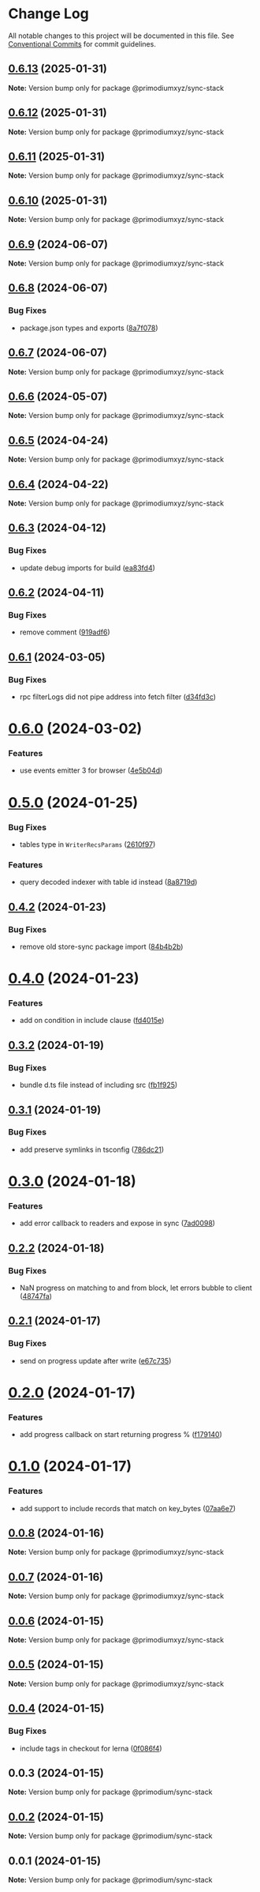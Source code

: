 # Change Log

All notable changes to this project will be documented in this file.
See [Conventional Commits](https://conventionalcommits.org) for commit guidelines.

## [0.6.13](https://github.com/primodiumxyz/mud-state-tools/compare/v0.6.12...v0.6.13) (2025-01-31)

**Note:** Version bump only for package @primodiumxyz/sync-stack





## [0.6.12](https://github.com/primodiumxyz/mud-state-tools/compare/v0.6.11...v0.6.12) (2025-01-31)

**Note:** Version bump only for package @primodiumxyz/sync-stack





## [0.6.11](https://github.com/primodiumxyz/mud-state-tools/compare/v0.6.10...v0.6.11) (2025-01-31)

**Note:** Version bump only for package @primodiumxyz/sync-stack





## [0.6.10](https://github.com/primodiumxyz/mud-state-tools/compare/v0.6.9...v0.6.10) (2025-01-31)

**Note:** Version bump only for package @primodiumxyz/sync-stack





## [0.6.9](https://github.com/primodiumxyz/mud-state-tools/compare/v0.6.8...v0.6.9) (2024-06-07)

**Note:** Version bump only for package @primodiumxyz/sync-stack





## [0.6.8](https://github.com/primodiumxyz/mud-state-tools/compare/v0.6.7...v0.6.8) (2024-06-07)


### Bug Fixes

* package.json types and exports ([8a7f078](https://github.com/primodiumxyz/mud-state-tools/commit/8a7f0781fc5a8314c27ed1b02e7e5637bc19f7e5))





## [0.6.7](https://github.com/primodiumxyz/mud-state-tools/compare/v0.6.6...v0.6.7) (2024-06-07)

**Note:** Version bump only for package @primodiumxyz/sync-stack





## [0.6.6](https://github.com/primodiumxyz/mud-state-tools/compare/v0.6.5...v0.6.6) (2024-05-07)

**Note:** Version bump only for package @primodiumxyz/sync-stack





## [0.6.5](https://github.com/primodiumxyz/mud-state-tools/compare/v0.6.4...v0.6.5) (2024-04-24)

**Note:** Version bump only for package @primodiumxyz/sync-stack





## [0.6.4](https://github.com/primodiumxyz/mud-state-tools/compare/v0.6.3...v0.6.4) (2024-04-22)

**Note:** Version bump only for package @primodiumxyz/sync-stack





## [0.6.3](https://github.com/primodiumxyz/mud-state-tools/compare/v0.6.2...v0.6.3) (2024-04-12)


### Bug Fixes

* update debug imports for build ([ea83fd4](https://github.com/primodiumxyz/mud-state-tools/commit/ea83fd40ca09d6b519722928b3589e76d08bbd81))





## [0.6.2](https://github.com/primodiumxyz/mud-state-tools/compare/v0.6.1...v0.6.2) (2024-04-11)


### Bug Fixes

* remove comment ([919adf6](https://github.com/primodiumxyz/mud-state-tools/commit/919adf6312746ae594720c8d66e123e3f8f5e0f5))





## [0.6.1](https://github.com/primodiumxyz/mud-state-tools/compare/v0.6.0...v0.6.1) (2024-03-05)


### Bug Fixes

* rpc filterLogs did not pipe address into fetch filter ([d34fd3c](https://github.com/primodiumxyz/mud-state-tools/commit/d34fd3c0db18879f1d397b02deb9ddfcffd2d809))





# [0.6.0](https://github.com/primodiumxyz/mud-state-tools/compare/v0.5.1...v0.6.0) (2024-03-02)


### Features

* use events emitter 3 for browser ([4e5b04d](https://github.com/primodiumxyz/mud-state-tools/commit/4e5b04d0b74ef7eac82ca3b20f0196ef8dd2a733))





# [0.5.0](https://github.com/primodiumxyz/mud-state-tools/compare/v0.4.3...v0.5.0) (2024-01-25)


### Bug Fixes

* tables type in `WriterRecsParams` ([2610f97](https://github.com/primodiumxyz/mud-state-tools/commit/2610f97032a5fa3745c86a5f28996aca7c5912f0))


### Features

* query decoded indexer with table id instead ([8a8719d](https://github.com/primodiumxyz/mud-state-tools/commit/8a8719d18dd17d2a9064829827e1cde010a024ac))





## [0.4.2](https://github.com/primodiumxyz/mud-state-tools/compare/v0.4.1...v0.4.2) (2024-01-23)


### Bug Fixes

* remove old store-sync package import ([84b4b2b](https://github.com/primodiumxyz/mud-state-tools/commit/84b4b2bb2e149de20ff7c68bb3def4723f20e4f1))





# [0.4.0](https://github.com/primodiumxyz/mud-state-tools/compare/v0.3.2...v0.4.0) (2024-01-23)


### Features

* add on condition in include clause ([fd4015e](https://github.com/primodiumxyz/mud-state-tools/commit/fd4015e2b5add9b62d9aba65f4eb3f76f82156a1))





## [0.3.2](https://github.com/primodiumxyz/mud-state-tools/compare/v0.3.1...v0.3.2) (2024-01-19)


### Bug Fixes

* bundle d.ts file instead of including src ([fb1f925](https://github.com/primodiumxyz/mud-state-tools/commit/fb1f92505f331fea687450f8309752fcbfe6a5e2))





## [0.3.1](https://github.com/primodiumxyz/mud-state-tools/compare/v0.3.0...v0.3.1) (2024-01-19)


### Bug Fixes

* add preserve symlinks in tsconfig ([786dc21](https://github.com/primodiumxyz/mud-state-tools/commit/786dc219fa8c796326700578c3c1ed70680066db))





# [0.3.0](https://github.com/primodiumxyz/mud-state-tools/compare/v0.2.2...v0.3.0) (2024-01-18)


### Features

* add error callback to readers and expose in sync ([7ad0098](https://github.com/primodiumxyz/mud-state-tools/commit/7ad0098e7c65a21e6b5e286bad248a7fd86fc711))





## [0.2.2](https://github.com/primodiumxyz/mud-state-tools/compare/v0.2.1...v0.2.2) (2024-01-18)


### Bug Fixes

* NaN progress on matching to and from block, let errors bubble to client ([48747fa](https://github.com/primodiumxyz/mud-state-tools/commit/48747fac41e7c670873d8ec0d30ed64cc7eb0f08))





## [0.2.1](https://github.com/primodiumxyz/mud-state-tools/compare/v0.2.0...v0.2.1) (2024-01-17)


### Bug Fixes

* send on progress update after write ([e67c735](https://github.com/primodiumxyz/mud-state-tools/commit/e67c7358a1956bab63320e0753c727666584e4fa))





# [0.2.0](https://github.com/primodiumxyz/mud-state-tools/compare/v0.1.0...v0.2.0) (2024-01-17)


### Features

* add progress callback on start returning progress % ([f179140](https://github.com/primodiumxyz/mud-state-tools/commit/f179140474a04f67577ed5a459abe6316a3c8096))





# [0.1.0](https://github.com/primodiumxyz/mud-state-tools/compare/v0.0.8...v0.1.0) (2024-01-17)


### Features

* add support to include records that match on key_bytes ([07aa6e7](https://github.com/primodiumxyz/mud-state-tools/commit/07aa6e7ee1ac2f4e97065dd8f9ee3139cde886ca))





## [0.0.8](https://github.com/primodiumxyz/mud-state-tools/compare/v0.0.7...v0.0.8) (2024-01-16)

**Note:** Version bump only for package @primodiumxyz/sync-stack





## [0.0.7](https://github.com/primodiumxyz/mud-state-tools/compare/v0.0.6...v0.0.7) (2024-01-16)

**Note:** Version bump only for package @primodiumxyz/sync-stack





## [0.0.6](https://github.com/primodiumxyz/mud-state-tools/compare/v0.0.5...v0.0.6) (2024-01-15)

**Note:** Version bump only for package @primodiumxyz/sync-stack





## [0.0.5](https://github.com/primodiumxyz/mud-state-tools/compare/v0.0.4...v0.0.5) (2024-01-15)

**Note:** Version bump only for package @primodiumxyz/sync-stack





## [0.0.4](https://github.com/primodiumxyz/mud-state-tools/compare/v0.0.3...v0.0.4) (2024-01-15)


### Bug Fixes

* include tags in checkout for lerna ([0f086f4](https://github.com/primodiumxyz/mud-state-tools/commit/0f086f4d840d61505920bb7f455cae4644af18fc))





## 0.0.3 (2024-01-15)

**Note:** Version bump only for package @primodium/sync-stack





## [0.0.2](https://github.com/primodiumxyz/mud-state-tools/compare/v0.0.1...v0.0.2) (2024-01-15)

**Note:** Version bump only for package @primodium/sync-stack





## 0.0.1 (2024-01-15)

**Note:** Version bump only for package @primodium/sync-stack

